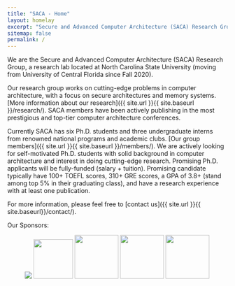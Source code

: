 ```yaml
---
title: "SACA - Home"
layout: homelay
excerpt: "Secure and Advanced Computer Architecture (SACA) Research Group."
sitemap: false
permalink: /
---
```


We are the Secure and Advanced Computer Architecture (SACA) Research Group, a research lab located at North Carolina State University (moving from University of Central Florida since Fall 2020).

Our research group works on cutting-edge problems in computer architecture, with a focus on secure architectures and memory systems. [More information about our research]({{ site.url }}{{ site.baseurl }}/research/). SACA members have been actively publishing in the most prestigious and top-tier computer architecture conferences.

Currently SACA has six Ph.D. students and three undergraduate interns from renowned national programs and academic clubs. [Our group members]({{ site.url }}{{ site.baseurl }}/members/). We are actively looking for self-motivated Ph.D. students with solid background in computer architecture and interest in doing cutting-edge research. Promising Ph.D. applicants will be fully-funded (salary + tuition). Promising candidate typically have 100+ TOEFL scores, 310+ GRE scores, a GPA of 3.8+ (stand among top 5\% in their graduating class), and have a research experience with at least one publication.


For more information, please feel free to [contact us]({{ site.url }}{{ site.baseurl}}/contact/).
  
Our Sponsors:

<figure class="fourth">
  <!--<img src="{{ site.url }}{{ site.baseurl }}/images/logopic/sponsorlogo.jpg" style="width: 120px">-->
  <p>
    <a href="http://www.sandia.gov"><img src="{{ site.url }}{{ site.baseurl }}/images/logopic/sandia.svg" style="width=120px"></a>
    <a href="http://www.navsea.navy.mil/Home/Warfare-Centers/"><img src="{{ site.url }}{{ site.baseurl}}/images/logopic/NSWC_logo.png" style = "width: 90px;"></a>
    <a href="https://www.nsf.gov"><img src="{{ site.url}}{{site.baseurl}}/images/logopic/NSF_4-Color_bitmap_Logo.png" style= "width: 100px;"></a>
    <a href="https://www.public.navy.mil/spawar/Pages/default.aspx"><img src="{{ site.url}}{{site.baseurl}}/images/logopic/spawar.gif" style= "width: 100px;"></a>
    <a href="https://www.darpa.mil/"><img src="{{ site.url}}{{site.baseurl}}/images/logopic/darpa.jpg" style= "width: 100px;"></a>
  </p>
</figure>






